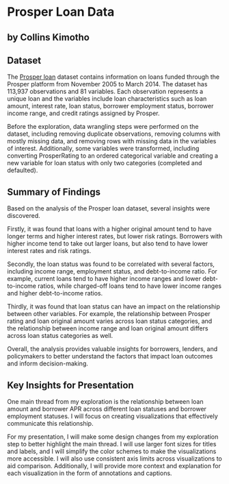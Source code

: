 # Prosper Loan Data
## by Collins Kimotho


## Dataset

The [Prosper loan](https://s3.amazonaws.com/udacity-hosted-downloads/ud651/prosperLoanData.csv) dataset contains information on loans funded through the Prosper platform from November 2005 to March 2014. The dataset has 113,937 observations and 81 variables. Each observation represents a unique loan and the variables include loan characteristics such as loan amount, interest rate, loan status, borrower employment status, borrower income range, and credit ratings assigned by Prosper.

Before the exploration, data wrangling steps were performed on the dataset, including removing duplicate observations, removing columns with mostly missing data, and removing rows with missing data in the variables of interest. Additionally, some variables were transformed, including converting ProsperRating to an ordered categorical variable and creating a new variable for loan status with only two categories (completed and defaulted).

## Summary of Findings
Based on the analysis of the Prosper loan dataset, several insights were discovered.

Firstly, it was found that loans with a higher original amount tend to have longer terms and higher interest rates, but lower risk ratings. Borrowers with higher income tend to take out larger loans, but also tend to have lower interest rates and risk ratings.

Secondly, the loan status was found to be correlated with several factors, including income range, employment status, and debt-to-income ratio. For example, current loans tend to have higher income ranges and lower debt-to-income ratios, while charged-off loans tend to have lower income ranges and higher debt-to-income ratios.

Thirdly, it was found that loan status can have an impact on the relationship between other variables. For example, the relationship between Prosper rating and loan original amount varies across loan status categories, and the relationship between income range and loan original amount differs across loan status categories as well.

Overall, the analysis provides valuable insights for borrowers, lenders, and policymakers to better understand the factors that impact loan outcomes and inform decision-making.



## Key Insights for Presentation

One main thread from my exploration is the relationship between loan amount and borrower APR across different loan statuses and borrower employment statuses. I will focus on creating visualizations that effectively communicate this relationship.

For my presentation, I will make some design changes from my exploration step to better highlight the main thread. I will use larger font sizes for titles and labels, and I will simplify the color schemes to make the visualizations more accessible. I will also use consistent axis limits across visualizations to aid comparison. Additionally, I will provide more context and explanation for each visualization in the form of annotations and captions.
